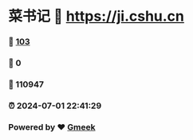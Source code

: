 # 菜书记 :link: https://ji.cshu.cn 
### :page_facing_up: [103](https://ji.cshu.cn/tag.html) 
### :speech_balloon: 0 
### :hibiscus: 110947 
### :alarm_clock: 2024-07-01 22:41:29 
### Powered by :heart: [Gmeek](https://github.com/Meekdai/Gmeek)

